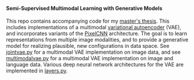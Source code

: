 #### Semi-Supervised Multimodal Learning with Generative Models

This repo contains accompanying code for my [master's thesis](./thesis/punit-shah-thesis.pdf). This includes implementations of a multimodal [variational autoencoder](https://arxiv.org/abs/1312.6114) (VAE), and incorporates variants of the [PixelCNN](https://arxiv.org/abs/1601.06759) architecture. The goal is to learn representations from multiple image modalities, and to provide a generative model for realizing plausible, new configurations in data space. See [jointvae.py](./code/models/jointvae.py) for a multimodal VAE implementation on image data, and see [multimodalvae.py](./code/models/multimodalvae.py) for a multimodal VAE implementation on image and language data. Various deep neural network architectures for the VAE are implemented in [layers.py](./code/models/layers.py). 